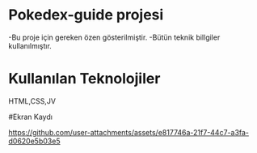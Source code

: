 # Pokedex-guide projesi
-Bu proje için gereken özen gösterilmiştir.
-Bütün teknik billgiler kullanılmıştır.
# Kullanılan Teknolojiler 
HTML,CSS,JV

#Ekran Kaydı



https://github.com/user-attachments/assets/e817746a-21f7-44c7-a3fa-d0620e5b03e5

